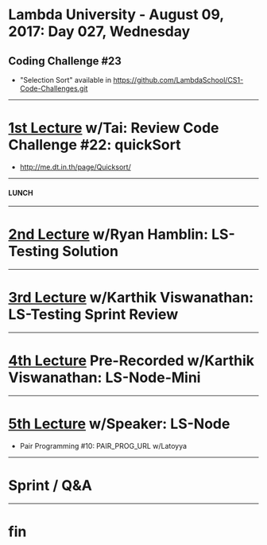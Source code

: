 # Lambda University - August 09, 2017: Day 027, Wednesday
## Coding Challenge #23
- "Selection Sort" available in https://github.com/LambdaSchool/CS1-Code-Challenges.git
***
# [1st Lecture](VIDEO_RECORDED_NOT_POSTED) w/Tai: Review Code Challenge #22: quickSort
- http://me.dt.in.th/page/Quicksort/

***
#### LUNCH
***
# [2nd Lecture](VIDEO_RECORDED_NOT_POSTED) w/Ryan Hamblin: LS-Testing Solution
***
# [3rd Lecture](VIDEO_RECORDED_NOT_POSTED) w/Karthik Viswanathan: LS-Testing Sprint Review
***
# [4th Lecture](https://youtu.be/K1RkG_irE9I) Pre-Recorded w/Karthik Viswanathan: LS-Node-Mini
***
# [5th Lecture](VIDEO_RECORDED_NOT_POSTED) w/Speaker: LS-Node
- Pair Programming #10: PAIR_PROG_URL w/Latoyya

***
# Sprint / Q&A
***
# fin
